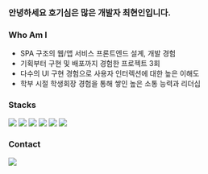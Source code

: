 <!-- HyeonIn -->
<h3>안녕하세요 호기심은 많은 개발자 최현인입니다.</h3>

<h3> Who Am I</h3>
<ul>
    <li>SPA 구조의 웹/앱 서비스 프론트엔드 설계, 개발 경험</li>
    <li>기획부터 구현 및 배포까지 경험한 프로젝트 3회</li>
    <li>다수의 UI 구현 경험으로 사용자 인터렉션에 대한 높은 이해도</li>
    <li>학부 시절 학생회장 경험을 통해 쌓인 높은 소통 능력과 리더십</li>
</ul>
    
<h3>Stacks </h3>
<p> 
  <img src="https://img.shields.io/badge/Html5-000000?style=flat-square"/> 
  <img src="https://img.shields.io/badge/JavaScript-000000?style=flat-square"/> 
  <img src="https://img.shields.io/badge/CSS-000000?style=flat-square"/> 
  <img src="https://img.shields.io/badge/Vue-000000?style=flat-square"/>
  <img src="https://img.shields.io/badge/React-000000?style=flat-square"/> 
  <img src="https://img.shields.io/badge/Next.js-000000?style=flat-square"/> 
</p> 

<h3>Contact </h3>

<p>
 <img src="https://img.shields.io/badge/Mail-gusdlsdlek@gmail.com-000000?style=flat-square&logo=Gmail&logoColor=white"/></a>&nbsp
</p>

